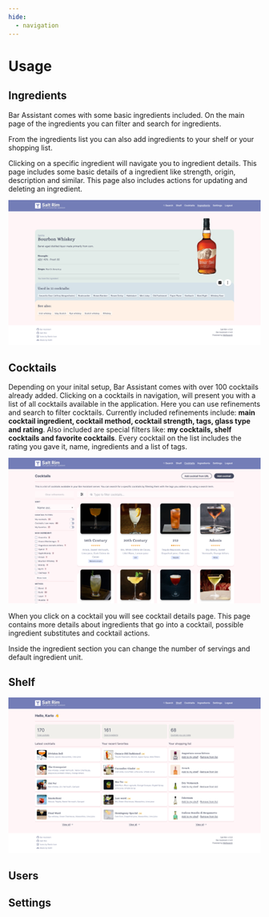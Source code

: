 ```yaml
---
hide:
  - navigation
---
```


# Usage

## Ingredients

Bar Assistant comes with some basic ingredients included. On the main page of the ingredients you can filter and search for ingredients.

From the ingredients list you can also add ingredients to your shelf or your shopping list.

Clicking on a specific ingredient will navigate you to ingredient details. This page includes some basic details of a ingredient like strength, origin, description and similar. This page also includes actions for updating and deleting an ingredient.

![Ingredient details](/assets/screenshots/ingredient-details.png)

## Cocktails

Depending on your inital setup, Bar Assistant comes with over 100 cocktails already added. Clicking on a cocktails in navigation, will present you with a list of all cocktails available in the application. Here you can use refinements and search to filter cocktails. Currently included refinements include: **main cocktail ingredient, cocktail method, cocktail strength, tags, glass type and rating**. Also included are special filters like: **my cocktails, shelf cocktails and favorite cocktails**. Every cocktail on the list includes the rating you gave it, name, ingredients and a list of tags.

![Cocktails list](/assets/screenshots/cocktails-list.png)

When you click on a cocktail you will see cocktail details page. This page contains more details about ingredients that go into a cocktail, possible ingredient substitutes and cocktail actions.

Inside the ingredient section you can change the number of servings and default ingredient unit.

## Shelf

![Shelf](/assets/screenshots/shelf.png)

## Users

## Settings
